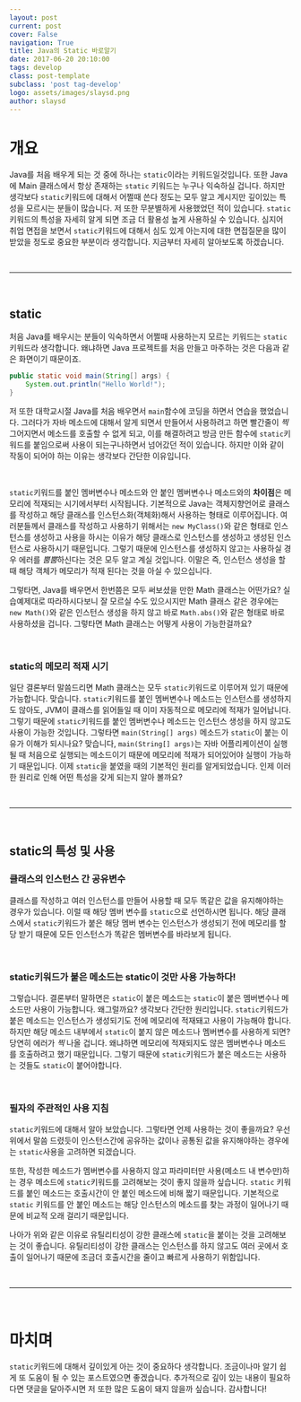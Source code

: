 ```yaml
---
layout: post
current: post
cover: False
navigation: True
title: Java의 Static 바로알기
date: 2017-06-20 20:10:00
tags: develop
class: post-template
subclass: 'post tag-develop'
logo: assets/images/slaysd.png
author: slaysd
---
```

# 개요

Java를 처음 배우게 되는 것 중에 하나는 `static`이라는 키워드일것입니다. 또한 Java에 Main 클래스에서 항상 존재하는 `static` 키워드는 누구나 익숙하실 겁니다. 하지만 생각보다 `static`키워드에 대해서 어쩔때 쓴다 정도는 모두 알고 계시지만 깊이있는 특성을 모르시는 분들이 많습니다. 저 또한 무분별하게 사용했었던 적이 있습니다.  `static`키워드의 특성을 자세히 알게 되면 조금 더 활용성 높게 사용하실 수 있습니다. 심지어 취업 면접을 보면서 `static`키워드에 대해서 심도 있게 아는지에 대한 면접질문을 많이 받았을 정도로 중요한 부분이라 생각합니다. 지금부터 자세히 알아보도록 하겠습니다.

<br/>

*   *   *

<br/>

## static

처음 Java를 배우시는 분들이 익숙하면서 어쩔때 사용하는지 모르는 키워드는 `static` 키워드라 생각합니다. 왜냐하면 Java 프로젝트를 처음 만들고 마주하는 것은 다음과 같은 화면이기 때문이죠.

```java
public static void main(String[] args) {
    System.out.println("Hello World!");
}
```

저 또한 대학교시절 Java를 처음 배우면서 `main`함수에 코딩을 하면서 연습을 했었습니다. 그러다가 자바 메소드에 대해서 알게 되면서 만들어서 사용하려고 하면 빨간줄이 *찍* 그어지면서 메소드를 호출할 수 없게 되고, 이를 해결하려고 방금 만든 함수에 `static`키워드를 붙임으로써 사용이 되는구나하면서 넘어갔던 적이 있습니다. 하지만 이와 같이 작동이 되어야 하는 이유는 생각보다 간단한 이유입니다.

<br/>

`static`키워드를 붙인 멤버변수나 메소드와 안 붙인 멤버변수나 메소드와의 **차이점**은 메모리에 적재되는 시기에서부터 시작됩니다. 기본적으로 Java는 객체지향언어로 클래스를 작성하고 해당 클래스를 인스턴스화(객체화)해서 사용하는 형태로 이루어집니다. 여러분들께서 클래스를 작성하고 사용하기 위해서는 `new MyClass()`와 같은 형태로 인스턴스를 생성하고 사용을 하시는 이유가 해당 클래스로 인스턴스를 생성하고 생성된 인스턴스로 사용하시기 때문입니다. 그렇기 때문에 인스턴스를 생성하지 않고는 사용하실 경우 에러를 *뿜뿜*하신다는 것은 모두 알고 계실 것입니다. 이말은 즉, 인스턴스 생성을 할 때 해당 객체가 메모리가 적재 된다는 것을 아실 수 있으십니다.

그렇타면, Java를 배우면서 한번쯤은 모두 써보셨을 만한 Math 클래스는 어떤가요? 실습예제대로 따라하시다보니 잘 모르실 수도 있으시지만 Math 클래스 같은 경우에는 `new Math()`와 같은 인스턴스 생성을 하지 않고 바로 `Math.abs()`와 같은 형태로 바로 사용하셨을 겁니다. 그렇타면 Math 클래스는 어떻게 사용이 가능한걸까요?

<br/>

### static의 메모리 적재 시기

일단 결론부터 말씀드리면 Math 클래스는 모두 `static`키워드로 이루어져 있기 때문에 가능합니다. 맞습니다. `static`키워드를 붙인 멤버변수나 메소드는 인스턴스를 생성하지도 않아도, JVM이 클래스를 읽어들일 때 이미 자동적으로 메모리에 적재가 일어납니다. 그렇기 때문에 `static`키워드를 붙인 멤버변수나 메소드는 인스턴스 생성을 하지 않고도 사용이 가능한 것입니다. 그렇타면 `main(String[] args)` 메소드가 `static`이 붙는 이유가 이해가 되시나요? 맞습니다, `main(String[] args)`는 자바 어플리케이션이 실행될 때 처음으로 실행되는 메소드이기 때문에 메모리에 적재가 되어있어야 실행이 가능하기 때문입니다. 이제 `static`을 붙였을 때의 기본적인 원리를 알게되었습니다. 인제 이러한 원리로 인해 어떤 특성을 갖게 되는지 알아 볼까요?

<br/>

*   *   *

<br/>

## static의 특성 및 사용

### 클래스의 인스턴스 간 공유변수

클래스를 작성하고 여러 인스턴스를 만들어 사용할 때 모두 똑같은 값을 유지해야하는 경우가 있습니다. 이럴 때 해당 멤버 변수를 `static`으로 선언하시면 됩니다. 해당 클래스에서 `static`키워드가 붙은 해당 멤버 변수는 인스턴스가 생성되기 전에 메모리를 할당 받기 때문에 모든 인스턴스가 똑같은 멤버변수를 바라보게 됩니다.

<br/>

### static키워드가 붙은 메소드는 static이 것만 사용 가능하다!

그렇습니다. 결론부터 말하면은 `static`이 붙은 메소드는 `static`이 붙은 멤버변수나 메소드만 사용이 가능합니다. 왜그럴까요? 생각보다 간단한 원리입니다. `static`키워드가 붙은 메소드는 인스턴스가 생성되기도 전에 메모리에 적재돼고 사용이 가능해야 합니다. 하지만 해당 메소드 내부에서 `static`이 붙지 않은 메소드나 멤버변수를 사용하게 되면? 당연히 에러가 *찍* 나올 겁니다. 왜냐하면 메모리에 적재되지도 않은 멤버변수나 메소드를 호출하려고 했기 때문입니다. 그렇기 때문에 `static`키워드가 붙은 메소드는 사용하는 것들도 `static`이 붙어야합니다.

<br/>

### 필자의 주관적인 사용 지침

 `static`키워드에 대해서 알아 보았습니다. 그렇타면 언제 사용하는 것이 좋을까요? 우선 위에서 말씀 드렸듯이 인스턴스간에 공유하는 값이나 공통된 값을 유지해야하는 경우에는 `static`사용을 고려하면 되겠습니다. 

또한, 작성한 메소드가 멤버변수를 사용하지 않고 파라미터만 사용(메소드 내 변수만)하는 경우 메소드에 `static`키워드를 고려해보는 것이 좋지 않을까 싶습니다. `static` 키워드를 붙인 메소드는 호출시간이 안 붙인 메소드에 비해 짧기 때문입니다. 기본적으로 `static` 키워드를 안 붙인 메소드는 해당 인스턴스의 메소드를 찾는 과정이 일어나기 때문에 비교적 오래 걸리기 때문입니다.

나아가 위와 같은 이유로 유틸리티성이 강한 클래스에 `static`을 붙이는 것을 고려해보는 것이 좋습니다. 유틸리티성이 강한 클래스는 인스턴스를 하지 않고도 여러 곳에서 호출이 일어나기 때문에 조금더 호출시간을 줄이고 빠르게 사용하기 위함입니다.

<br/>

*   *   *

<br/>

# 마치며

 `static`키워드에 대해서 깊이있게 아는 것이 중요하다 생각합니다. 조금이나마 알기 쉽게 또 도움이 될 수 있는 포스트였으면 좋겠습니다. 추가적으로 깊이 있는 내용이 필요하다면 댓글을 달아주시면 저 또한 많은 도움이 돼지 않을까 싶습니다. 감사합니다!